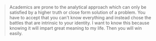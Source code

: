 > Academics are prone to the analytical approach which can only be satisfied by a higher truth or close form solution of a problem. You have to accept that you can't know everything and instead chose the battles that are intrinsic to your identity. I want to know this because knowing it will impart great meaning to my life. Then you will win easily.





